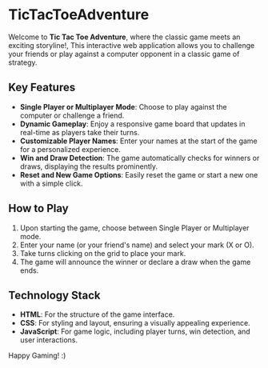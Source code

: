 # TicTacToeAdventure

Welcome to **Tic Tac Toe Adventure**, where the classic game meets an exciting storyline!,
This interactive web application allows you to challenge your friends or play against a computer opponent in a classic game of strategy.

## Key Features
- **Single Player or Multiplayer Mode**: Choose to play against the computer or challenge a friend.
- **Dynamic Gameplay**: Enjoy a responsive game board that updates in real-time as players take their turns.
- **Customizable Player Names**: Enter your names at the start of the game for a personalized experience.
- **Win and Draw Detection**: The game automatically checks for winners or draws, displaying the results prominently.
- **Reset and New Game Options**: Easily reset the game or start a new one with a simple click.

## How to Play
1. Upon starting the game, choose between Single Player or Multiplayer mode.
2. Enter your name (or your friend's name) and select your mark (X or O).
3. Take turns clicking on the grid to place your mark.
4. The game will announce the winner or declare a draw when the game ends.

## Technology Stack
- **HTML**: For the structure of the game interface.
- **CSS**: For styling and layout, ensuring a visually appealing experience.
- **JavaScript**: For game logic, including player turns, win detection, and user interactions.

Happy Gaming! :)
